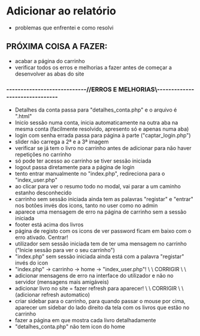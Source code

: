 # Adicionar ao relatório

- problemas que enfrentei e como resolvi

## PRÓXIMA COISA A FAZER:

- acabar a página do carrinho
- verificar todos os erros e melhorias a fazer antes de começar a desenvolver as abas do site

### ----------------------------//ERROS E MELHORIAS\\-------------------------------

- Detalhes da conta passa para "detalhes_conta.php" e o arquivo é ".html"
- Inicío sessão numa conta, inicia automaticamente na outra aba na mesma conta (facilmente resolvido, apresento só e apenas numa aba)
- login com senha errada passa para página à parte ("captar_login.php")
- slider não carrega a 2ª e a 3ª imagem
- verificar se já tem o livro no carrinho antes de adicionar para não haver repetições no carrinho
- só pode ter acesso ao carrinho se tiver sessão iniciada
- logout passa diretamente para a página de login
- tento entrar manualmente no "index.php", redireciona para o "index_user.php"
- ao clicar para ver o resumo todo no modal, vai parar a um caminho estanho desconhecido
- carrinho sem sessão iniciada ainda tem as palavras "registar" e "entrar" nos botões invés dos icons, tanto no user como no admin
- aparece uma mensagem de erro na página de carrinho sem a sessão iniciada
- footer está acima dos livros
- página de registo com os icons de ver password ficam em baixo com o erro ativado. Centrar!
- utilizador sem sessão iniciada tem de ter uma mensagem no carrinho ("Inicie sessão para ver o seu carrinho")
- "index.php" sem sessão iniciada ainda está com a palavra "registar" invés do icon
- "index.php" -> carrinho -> home -> "index_user.php"! \\ \\ CORRIGIR \\ \\ 
- adicionar mensagens de erro na interface do utilizador e não no servidor (mensagens mais amigáveis)
- adicionar livro no site = fazer refresh para aparecer! \\ \\ CORRIGIR \\ \\ (adicionar refresh automatico)
- criar sidebar para o carrinho, para quando passar o mouse por cima, aparecer um sidebar do lado direito da tela com os livros que estão no carrinho
- fazer a página em que mostra cada livro detalhadamente
- "detalhes_conta.php" não tem icon do home